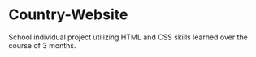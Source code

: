# Country-Website
School individual project utilizing HTML and CSS skills learned over the course of 3 months.
